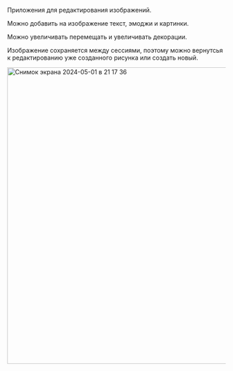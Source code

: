 Приложения для редактирования изображений.

Можно добавить на изображение текст, эмоджи и картинки.

Можно увеличивать перемещать и увеличивать декорации.

Изображение сохраняется между сессиями, поэтому можно вернутсья к редактированию уже созданного рисунка или создать новый.


<img width="684" alt="Снимок экрана 2024-05-01 в 21 17 36" src="https://github.com/AndrewVorotyntsev/EmojiArtIos/assets/48821142/486e237c-599f-47e0-8604-f06acc47817d">

